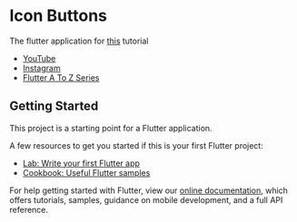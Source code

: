 # Icon Buttons

The flutter application for [this]() tutorial

- [YouTube](https://www.youtube.com/channel/UCgzDyB6FRT2sNhh0QhB7gtQ)
- [Instagram](https://www.instagram.com/some.one.who.codez/)
- [Flutter A To Z Series](https://youtube.com/playlist?list=PLG4X0lgfke13YBql4eJbTvRBqEzag4p_1)

## Getting Started

This project is a starting point for a Flutter application.

A few resources to get you started if this is your first Flutter project:

- [Lab: Write your first Flutter app](https://flutter.dev/docs/get-started/codelab)
- [Cookbook: Useful Flutter samples](https://flutter.dev/docs/cookbook)

For help getting started with Flutter, view our
[online documentation](https://flutter.dev/docs), which offers tutorials,
samples, guidance on mobile development, and a full API reference.
